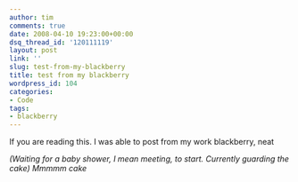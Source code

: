 ```yaml
---
author: tim
comments: true
date: 2008-04-10 19:23:00+00:00
dsq_thread_id: '120111119'
layout: post
link: ''
slug: test-from-my-blackberry
title: test from my blackberry
wordpress_id: 104
categories:
- Code
tags:
- blackberry
---
```


If you are reading this. I was able to post from my work blackberry, neat

*(Waiting for a baby shower, I mean meeting, to start. Currently guarding the
cake) Mmmmm cake*